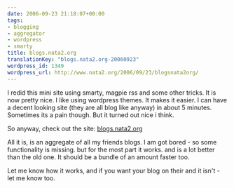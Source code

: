 ```yaml
---
date: 2006-09-23 21:18:07+00:00
tags:
- blogging
- aggregator
- wordpress
- smarty
title: blogs.nata2.org
translationKey: "blogs.nata2.org-20060923"
wordpress_id: 1349
wordpress_url: http://www.nata2.org/2006/09/23/blogsnata2org/
---
```


I redid this mini site using smarty, magpie rss and some other tricks. It is now pretty nice. I like using wordpress themes. It makes it easier. I can have a decent looking site (they are all blog like anyway) in about 5 minutes. Sometimes its a pain though. But it turned out nice i think.

So anyway, check out the site: <a href="http://blogs.nata2.org/">blogs.nata2.org</a>

All it is, is an aggregate of all my friends blogs. I am got bored - so some functionality is missing. but for the most part it works. and is a lot better than the old one. It should be a bundle of an amount faster too.

Let me know how it works, and if you want your blog on their and it isn't - let me know too.